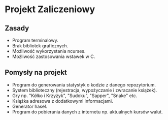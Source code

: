 # Projekt Zaliczeniowy

## Zasady

- Program terminalowy.
- Brak bibliotek graficznych.
- Możliwość wykorzystania ncurses.
- Możliwość zastosowania wstawek w C.

## Pomysły na projekt

- Program do generowania statystyk o kodzie z danego repozytorium.
- System biblioteczny (rejestracja, wypożyczanie i zwracanie książek).
- Gry np. "Kółko i Krzyżyk", "Sudoku", "Sapper", "Snake" etc.
- Książka adresowa z dodatkowymi informacjami.
- Generator haseł.
- Program do pobierania danych z internetu np. aktualnych kursów walut.

